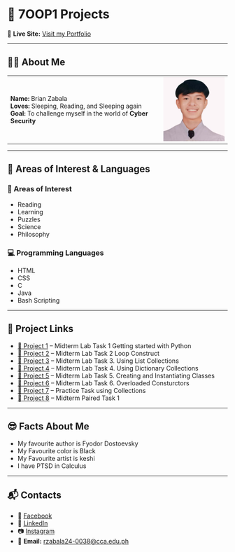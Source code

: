 # 🚀 7OOP1 Projects  

🔗 **Live Site:** [Visit my Portfolio](https://rzabala24-0038-a11y.github.io/7OOP1Projects/)  

---

## 👨‍💻 About Me

| | |
|:--|--:|
| **Name:** Brian Zabala<br>**Loves:** Sleeping, Reading, and Sleeping again<br>**Goal:** To challenge myself in the world of **Cyber Security** | <img src="assets/img/profile.jpeg" alt="Brian Zabala" width="160"> |
---

## 🎯 Areas of Interest & Languages  

### 🔐 Areas of Interest  
- Reading
- Learning
- Puzzles
- Science
- Philosophy 

### 💻 Programming Languages  
- HTML  
- CSS  
- C  
- Java  
- Bash Scripting  

---

## 📂 Project Links  
- [🔗 Project 1](projects/LabActivity1_Zabala.pdf) – Midterm Lab Task 1 Getting started with Python
- [🔗 Project 2](projects/LabActivity2_Zabala.pdf) – Midterm Lab Task 2 Loop Construct
- [🔗 Project 3](projects/LabActivity3-3_Zabala.pdf) – Midterm Lab Task 3. Using List Collections 
- [🔗 Project 4](projects/LabActivity4-4_Zabala.pdf) – Midterm Lab Task 4. Using Dictionary Collections
- [🔗 Project 5](projects/LabActivity5-5_Zabala.pdf) – Midterm Lab Task 5. Creating and Instantiating Classes
- [🔗 Project 6](projects/LabActivity6-6_Zabala.pdf) – Midterm Lab Task 6. Overloaded Consturctors
- [🔗 Project 7](projects/Collections.pdf) – Practice Task using Collections
- [🔗 Project 8](projects/Pairtask.pdf) – Midterm Paired Task 1

---

## 😎 Facts About Me 
- My favourite author is Fyodor Dostoevsky 
- My Favourite color is Black
- My Favourite artist is keshi
- I have PTSD in Calculus 

---

## 📬 Contacts  
- 📘 [Facebook](https://www.facebook.com/share/18T5bqWTgC/)  
- 💼 [LinkedIn](https://www.linkedin.com/in/brian-zabala-4a80a7321?utm_source=share&utm_campaign=share_via&utm_content=profile&utm_medium=android_app)  
- 📷 [Instagram](https://www.instagram.com/kur0_z?igsh=MTZkcW43ZG1kc2pvYg==)  
- 📧 **Email:** rzabala24-0038@cca.edu.ph
